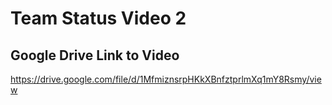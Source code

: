 # Team Status Video 2

## Google Drive Link to Video
https://drive.google.com/file/d/1MfmiznsrpHKkXBnfztprlmXq1mY8Rsmy/view
